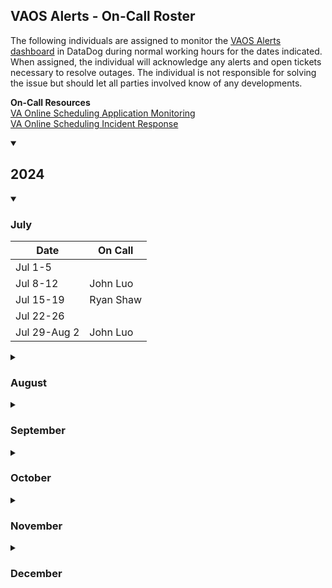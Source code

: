 ## VAOS Alerts - On-Call Roster
The following individuals are assigned to monitor the [VAOS Alerts dashboard](https://vagov.ddog-gov.com/dashboard/7t4-7fw-pgj/vaos-alerts?from_ts=1687974286009&to_ts=1688147086009&live=true) in DataDog during normal working hours for the dates indicated.  When assigned, the individual will acknowledge any alerts and open tickets necessary to resolve outages.  The individual is not responsible for solving the issue but should let all parties involved know of any developments.  

**On-Call Resources**  
[VA Online Scheduling Application Monitoring](https://github.com/department-of-veterans-affairs/va.gov-team/tree/master/products/health-care/appointments/va-online-scheduling/engineering/application-monitoring)  
[VA Online Scheduling Incident Response](https://github.com/department-of-veterans-affairs/va.gov-team/tree/master/products/health-care/appointments/va-online-scheduling/engineering/incident_response)

<details open>
  <summary>
    
## 2024
  </summary>
  
  <details open>
  <summary>
    
### July
  </summary>
  
  | Date | On Call |
  |------------|--------------------|
  |Jul 1-5  ||
  |Jul 8-12 | John Luo |
  |Jul 15-19|Ryan Shaw|
  |Jul 22-26||
  |Jul 29-Aug 2| John Luo |
 </details>

 <details>
  <summary>
    
### August
  </summary>
  
  | Date | On Call |
  |------------|--------------------|
  |Aug 5-9||
  |Aug 12-16||
  |Aug 19-23||
  |Aug 26-30||
 </details>
 
 <details>
  <summary>
    
### September
  </summary>
  
  | Date | On Call |
  |------------|--------------------|
  |Sep 2-6||
  |Sep 9-13||
  |Sep 16-20||
  |Sep 23-27||
  |Sep 30-Oct 4||
 </details>

 <details>
  <summary>
    
### October
  </summary>
  
  | Date | On Call |
  |------------|--------------------|
  |Oct 7-11||
  |Oct 14-18||
  |Oct 21-25||
  |Oct 28-Nov 1||
 </details>

 <details>
  <summary>
    
### November
  </summary>
  
  | Date | On Call |
  |------------|--------------------|
  |Nov 4-8||
  |Nov 11-15||
  |Nov 18-22||
  |Nov 25-29||
 </details>

 <details>
  <summary>
    
### December
  </summary>
  
  | Date | On Call |
  |------------|--------------------|
  |Dec 2-6||
  |Dec 9-13||
  |Dec 16-20||
  |Dec 30-Jan 3||
 </details>

</details>
